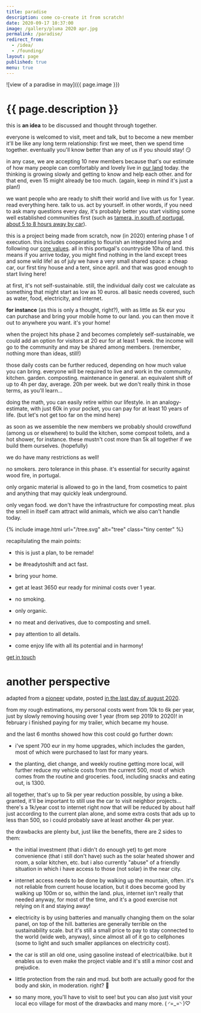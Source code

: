 ```yaml
---
title: paradise
description: come co-create it from scratch!
date: 2020-09-17 10:37:00
image: /gallery/pluma 2020 apr.jpg
permalink: /paradise/
redirect_from:
  - /idea/
  - /founding/
layout: page
published: true
menu: true
---
```


![view of a paradise in may]({{ page.image }})

# {{ page.description }}

this is **an idea** to be discussed and thought through together.

everyone is welcomed to visit, meet and talk, but to become a new member it'll be like any long term relationship: first we meet, then we spend time together. eventually you'll know better than any of us if you should stay! 😏

in any case, we are accepting 10 new members because that's our estimate of how many people can comfortably and lovely live in [our land](/map) today. the thinking is growing slowly and getting to know and help each other. and for that end, even 15 might already be too much. (again, keep in mind it's just a plan!)

we want people who are ready to shift their world and live with us for 1 year. read everything here. talk to us. act by yourself. in other words, if you need to ask many questions every day, it's probably better you start visiting some well established communities first (such as [tamera, in south of portugal, about 5 to 8 hours away by car](/tamera)).

this is a project being made from scratch, now (in 2020) entering phase 1 of execution. this includes cooperating to flourish an integrated living and following our [core values](/core). all in this portugal's countryside 10ha of land. this means if you arrive today, you might find nothing in the land except trees and some wild life! as of july we have a very small shared space: a cheap car, our first tiny house and a tent, since april. and that was good enough to start living here!

at first, it's not self-sustainable. still, the individual daily cost we calculate as something that might start as low as 10 euros. all basic needs covered, such as water, food, electricity, and internet.

**for instance** (as this is only a thought, right?), with as little as 5k eur you can purchase and bring your mobile home to our land. you can then move it out to anywhere you want. it's your home!

when the project hits phase 2 and becomes completely self-sustainable, we could add an option for visitors at 20 eur for at least 1 week. the income will go to the community and may be shared among members. (remember, nothing more than ideas, still!)

those daily costs can be further reduced, depending on how much value you can bring. everyone will be required to live and work in the community. kitchen. garden. composting. maintenance in general. an equivalent shift of up to 4h per day, average. 20h per week. but we don't really think in those terms, as you'll learn... 

doing the math, you can easily retire within our lifestyle. in an analogy-estimate, with just 60k in your pocket, you can pay for at least 10 years of life. (but let's not get too far on the mind here)

as soon as we assemble the new members we probably should crowdfund (among us or elsewhere) to build the kitchen, some compost toilets, and a hot shower, for instance. these mustn't cost more than 5k all together if we build them ourselves. (hopefully)

we do have many restrictions as well!

no smokers. zero tolerance in this phase. it's essential for security against wood fire, in portugal.

only organic material is allowed to go in the land, from cosmetics to paint and anything that may quickly leak underground.

only vegan food. we don't have the infrastructure for composting meat. plus the smell in itself cam attract wild animals, which we also can't handle today.

{% include image.html url="/tree.svg" alt="tree" class="tiny center" %}

recapitulating the main points:

- this is just a plan, to be remade!

- be #readytoshift and act fast.

- bring your home.

- get at least 3650 eur ready for minimal costs over 1 year.

- no smoking.

- only organic.

- no meat and derivatives, due to composting and smell.

- pay attention to all details.

- come enjoy life with all its potential and in harmony!

[get in touch](/contact)

# another perspective

adapted from a [pioneer](/pioneer) update, posted [in the last day of august 2020](https://frontier.pioneer.app/posts/979a716f-cregox-ahoxus-org-progress-update-august-31st-2020).

from my rough estimations, my personal costs went from 10k to 6k per year, just by slowly removing housing over 1 year (from sep 2019 to 2020)! in february i finished paying for my trailer, which became my house.

and the last 6 months showed how this cost could go further down:

- i've spent 700 eur in my home upgrades, which includes the garden, most of which were purchased to last for many years.

- the planting, diet change, and weekly routine getting more local, will further reduce my vehicle costs from the current 500, most of which comes from the routine and groceries. food, including snacks and eating out, is 1300.

all together, that's up to 5k per year reduction possible, by using a bike. granted, it'll be important to still use the car to visit neighbor projects... there's a 1k/year cost to internet right now that will be reduced by about half just according to the current plan alone, and some extra costs that ads up to less than 500, so i could probably save at least another 4k per year.

the drawbacks are plenty but, just like the benefits, there are 2 sides to them:

- the initial investment (that i didn't do enough yet) to get more convenience (that i still don't have) such as the solar heated shower and room, a solar kitchen, etc. but i also currently "abuse" of a friendly situation in which i have access to those (not solar) in the near city.

- internet access needs to be done by walking up the mountain, often. it's not reliable from current house location, but it does become good by walking up 100m or so, within the land. plus, internet isn't really that needed anyway, for most of the time, and it's a good exercise not relying on it and staying away!

- electricity is by using batteries and manually changing them on the solar panel, on top of the hill. batteries are generally terrible on the sustainability scale. but it's still a small price to pay to stay connected to the world (wide web, anyway), since almost all of it go to cellphones (some to light and such smaller appliances on electricity cost).

- the car is still an old one, using gasoline instead of electrical/bike. but it enables us to even make the project viable and it's still a minor cost and prejudice.

- little protection from the rain and mud. but both are actually good for the body and skin, in moderation. right? 🤣

- so many more, you'll have to visit to see! but you can also just visit your local eco village for most of the drawbacks and many more. ( ◜=_=◝ )♡
